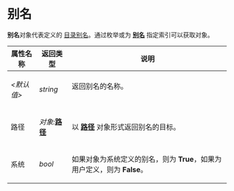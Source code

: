 # 别名

**别名**对象代表定义的 [目录别名](/Manual/basic_concepts/the_lister/navigation/aliases.zh.md)。通过枚举或为 **[别名](aliases.zh.md)** 指定索引可以获取对象。

<table>
<thead><tr><th>
属性名称</th><th>
返回类型</th><th>
说明
</th></tr></thead><tbody><tr><td>

*\<默认值\>*</td><td>

*string*</td><td>
返回别名的名称。
</td></tr><tr><td>
路径</td><td>

*对象:***[路径](path.zh.md)**</td><td>

以 **[路径](path.zh.md)** 对象形式返回别名的目标。
</td></tr><tr><td>
系统</td><td>

*bool*</td><td>

如果对象为系统定义的别名，则为 **True**，如果为用户定义，则为 **False**。
</td></tr></tbody>
</table>